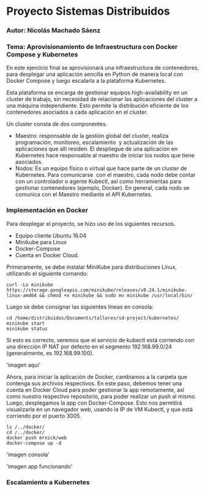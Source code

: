# Proyecto Sistemas Distribuidos
### Autor: Nicolás Machado Sáenz
### Tema: Aprovisionamiento de Infraestructura con Docker Compose y Kubernetes

En este ejercicio final se aprovisionará una infraestructura de contenedores, para desplegar una
aplicación sencilla en Python de manera local con Docker Compose y luego escalarla a la plataforma
Kubernetes.

Esta plataforma se encarga de gestionar equipos high-availability en un cluster de trabajo, sin
necesidad de relacionar las aplicaciones del cluster a una máquina independiente. Esto permite la
distribución eficiente de los contenedores asociados a cada aplicación en el cluster.

Un cluster consta de dos componentes.
  * Maestro: responsable de la gestión global del cluster, realiza programación, monitoreo, escalamiento
  y actualización de las aplicaciones que allí residen. El despliegue de una aplicación en Kubernetes
  hace responsable al maestro de iniciar los nodos que tiene asociados.
  * Nodos: Es un equipo físico o virtual que hace parte de un cluster de Kubernetes. Para comunicarse
  con el maestro, cada nodo debe contar con un controlador o agente Kubectl, así como herramientas
  para gestionar contenedores (ejemplo, Docker). En general, cada nodo se comunica con el Maestro
  mediante el API Kubernetes.
  
### Implementación en Docker

Para desplegar el proyecto, se hizo uso de los siguientes recursos.
  * Equipo cliente Ubuntu 16.04
  * Minikube para Linux
  * Docker-Compose
  * Cuenta en Docker Cloud.

Primeramente, se debe instalar MiniKube para distribuciones Linux, utilizando el siguiente comando:

``` curl -Lo minikube https://storage.googleapis.com/minikube/releases/v0.24.1/minikube-linux-amd64 && chmod +x minikube && sudo mv minikube /usr/local/bin/ ```

Luego se debe consignar las siguientes líneas en consola:

```
cd /home/distribuidos/Documents/talleres/sd-project/kubernetes/
minikube start
minikube status
```

Si esto es correcto, veremos que el servicio de kubectl está corriendo con una dirección IP NAT
por defecto en el segmento 192.168.99.0/24 (generalmente, es 192.168.99.100).

'imagen aqui'

Ahora, para iniciar la aplicación de Docker, cambiamos a la carpeta que contenga sus archivos respectivos.
En este paso, debemos tener una cuenta en Docker Cloud para poder gestionar la app remotamente, así 
como nuestro respectivo repositorio, para poder realizar un push al mismo. Luego, desplegamos la app
con Docker-Compose. Esto nos permitirá visualizarla en un navegador web, usando la IP de VM Kubectl,
y que está corriendo por el puerto 3005.

```
ls /../docker/
cd /../docker/
docker push mrnick/web
docker-compose up -d
```

'imagen consola'

'imagen app funcionando'

### Escalamiento a Kubernetes

